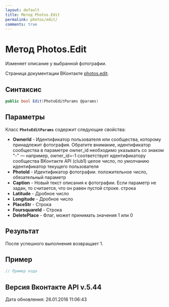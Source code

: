 ```yaml
---
layout: default
title: Метод Photos.Edit
permalink: photos/edit/
comments: true
---
```

# Метод Photos.Edit
Изменяет описание у выбранной фотографии.

Страница документации ВКонтакте [photos.edit](https://vk.com/dev/photos.edit).

## Синтаксис
``` csharp
public bool Edit(PhotoEditParams @params)
```

## Параметры
Класс **`PhotoEditParams`** содержит следующие свойства:

+ **OwnerId** - Идентификатор пользователя или сообщества, которому принадлежит фотография. Обратите внимание, идентификатор сообщества в параметре owner_id необходимо указывать со знаком "-" — например, owner_id=-1 соответствует идентификатору сообщества ВКонтакте API (club1)  целое число, по умолчанию идентификатор текущего пользователя
+ **PhotoId** - Идентификатор фотографии. положительное число, обязательный параметр
+ **Caption** - Новый текст описания к фотографии. Если параметр не задан, то считается, что он равен пустой строке. строка
+ **Latitude** - Дробное число
+ **Longitude** - Дробное число
+ **PlaceStr** - Строка
+ **FoursquareId** - Строка
+ **DeletePlace** - Флаг, может принимать значения 1 или 0

## Результат
После успешного выполнения возвращает 1.

## Пример
``` csharp
// Пример кода
```

## Версия Вконтакте API v.5.44
Дата обновления: 26.01.2016 11:06:43
